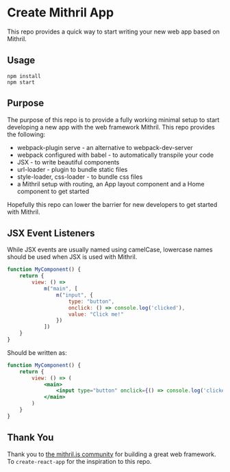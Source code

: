 # Create Mithril App

This repo provides a quick way to start writing your new web app based on Mithril.

## Usage

```
npm install
npm start
```

## Purpose

The purpose of this repo is to provide a fully working minimal setup to start developing a new app with the web framework Mithril. This repo provides the following:

* webpack-plugin serve - an alternative to webpack-dev-server
* webpack configured with babel - to automatically transpile your code
* JSX - to write beautiful components
* url-loader - plugin to bundle static files
* style-loader, css-loader - to bundle css files
* a Mithril setup with routing, an App layout component and a Home component to get started

Hopefully this repo can lower the barrier for new developers to get started with Mithril.

## JSX Event Listeners

While JSX events are usually named using camelCase, lowercase names should be used when JSX is used with Mithril.

```javascript
function MyComponent() {
    return {
        view: () =>
            m("main", [
                m("input", {
                    type: "button",
                    onclick: () => console.log('clicked'),
                    value: "Click me!"
                })
            ])
    }
}
```

Should be written as:

```jsx
function MyComponent() {
    return {
        view: () => (
            <main>
                <input type="button" onclick={() => console.log('clicked')} value="Click me!"/>
            </main>
        )
    }
}
```

## Thank You

Thank you to [the mithril.js community](https://mithril.js.org/simple-application.html) for building a great web framework. To `create-react-app` for the inspiration to this repo.
